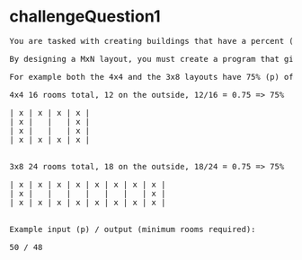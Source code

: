 # challengeQuestion1
<pre>
You are tasked with creating buildings that have a percent (p) of rooms are on the outside.

By designing a MxN layout, you must create a program that gives the MINIMUM amount of rooms required to satisfy a percent (p) given.

For example both the 4x4 and the 3x8 layouts have 75% (p) of the rooms on the outside (marked with x's) but the 4x4 has less rooms, so 16 is the correct solution.

4x4 16 rooms total, 12 on the outside, 12/16 = 0.75 => 75%<br/>
| x | x | x | x |
| x |   |   | x |
| x |   |   | x |
| x | x | x | x |
<br/>
3x8 24 rooms total, 18 on the outside, 18/24 = 0.75 => 75%<br/>
| x | x | x | x | x | x | x | x |
| x |   |   |   |   |   |   | x |
| x | x | x | x | x | x | x | x |
<br/>
Example input (p) / output (minimum rooms required):<br/>
50 / 48
</pre>
